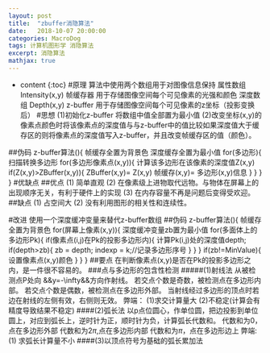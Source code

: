 ```yaml
---
layout: post
title:  "zbuffer消隐算法"
date:   2018-10-07 20:00:00
categories: MacroDog
tags: 计算机图形学 消隐算法
excerpt: 消隐算法
mathjax: true
---
```

* content
{:toc}
#原理
算法中使用两个数组用于对图像信息保持
属性数组
Intensity(x,y) 帧缓存器 用于存储图像空间每个可见像素的光强和颜色
深度数组
Depth(x,y)  z-buffer  用于存储图像空间每个可见像素的z坐标（投影变换后）
#思想
(1)初始化z-buffer  将数组中值全部置为最小值
(2)改变坐标(x,y)的像素点颜色时将该像素点的深度值与与z-buffer中的值比较如果深度值大于缓存区的则将像素点的深度值写入z-buffer，并且改变帧缓存区的值（颜色）。

##伪码
z-buffer算法(){
    帧缓存全置为背景色
    深度缓存全置为最小值
    for(多边形){
        扫描转换多边形
        for(多边形像素点(x,y)){
            计算该多边形在该像素的深度值Z(x,y)
            if(Z(x,y)>ZBuffer(x,y)){
                ZBuffer(x,y)= Z(x,y)
                帧缓存(x,y)= 多边形(x,y)信息 
            }
        }
    }
}
#优缺点
##优点
(1) 简单直观
(2) 在像素级上进物取代远物。与物体在屏幕上的出现顺序无关，有利于硬件上的实现
(3) 在内存容量不再是问题后变得受欢迎。
##缺点
(1) 占空间大
(2) 没有利用图形的相关性和连续性。

#改进
使用一个深度缓冲变量来替代z-buffer数组
##伪码
z-buffer算法(){
    帧缓存全置为背景色
    for(屏幕上像素(x,y)){
        深度缓冲变量zb置为最小值
        for(多面体上的多边形Pk){
            if(像素点(i,j)在Pk的投影多边形内){
                计算Pk(i,j)处的深度值depth;
                if(depth>zb){
                    zb = depth;
                    indexp = k;//记录多边形序号
                }
            }
        }
        if(zb!=MinValue){
                设置像素点(x,y)颜色
        }
    }
}
##要点
在判断像素点(x,y)是否在Pk的投影多边形之内，是一件很不容易的。
###点与多边形的包含性检测
#####(1)射线法
从被检测点P处向 &&y=-\infty&&方向作射线。
若交点个数是奇数，被检测点在多边形内部。
若交点个数是偶数，被检测点在多边形外部。
当射线经过多边形的顶点时若边在射线的左侧有效，右侧则无效。
弊端：
(1)求交计算量大
(2)不稳定(计算会有精度导致结果不稳定)
####(2)弧长法
以p点位圆心，作单位圆，把边投影到单位圆上，对应到弧长上，逆时针为正，顺时针为负，计算弧长代数和。
代数和为0，点在多边形外部
代数和为$2\pi$,点在多边形内部
代数和为$\pi$，点在多边形边上
弊端:
(1) 求弧长计算量不小
####(3)以顶点符号为基础的弧长累加法

